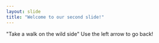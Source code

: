 ```yaml
---
layout: slide
title: "Welcome to our second slide!"
---
```

"Take a walk on the wild side"
Use the left arrow to go back!
